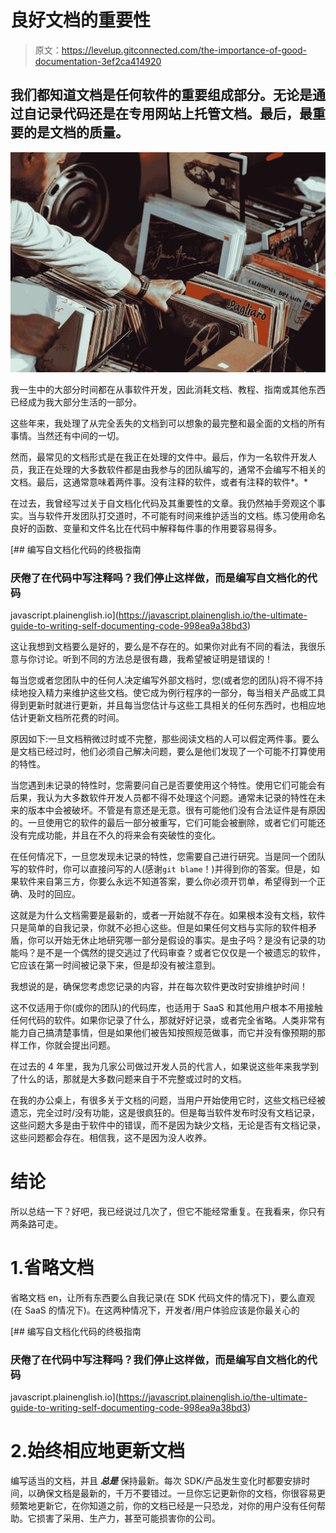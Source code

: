 # 良好文档的重要性

> 原文：<https://levelup.gitconnected.com/the-importance-of-good-documentation-3ef2ca414920>

## 我们都知道文档是任何软件的重要组成部分。无论是通过自记录代码还是在专用网站上托管文档。最后，最重要的是文档的质量。

![](img/ce3f9b24c18cc8a669cf83d1759f34a2.png)

我一生中的大部分时间都在从事软件开发，因此消耗文档、教程、指南或其他东西已经成为我大部分生活的一部分。

这些年来，我处理了从完全丢失的文档到可以想象的最完整和最全面的文档的所有事情。当然还有中间的一切。

然而，最常见的文档形式是在我正在处理的文件中。最后，作为一名软件开发人员，我正在处理的大多数软件都是由我参与的团队编写的，通常不会编写不相关的文档。最后，这通常意味着两件事。没有注释的软件，或者有注释的软件*。*

在过去，我曾经写过关于自文档化代码及其重要性的文章。我仍然袖手旁观这个事实。当与软件开发团队打交道时，不可能有时间来维护适当的文档。练习使用命名良好的函数、变量和文件名比在代码中解释每件事的作用要容易得多。

[](https://javascript.plainenglish.io/the-ultimate-guide-to-writing-self-documenting-code-998ea9a38bd3) [## 编写自文档化代码的终极指南

### 厌倦了在代码中写注释吗？我们停止这样做，而是编写自文档化的代码

javascript.plainenglish.io](https://javascript.plainenglish.io/the-ultimate-guide-to-writing-self-documenting-code-998ea9a38bd3) 

这让我想到文档要么是好的，要么是不存在的。如果你对此有不同的看法，我很乐意与你讨论。听到不同的方法总是很有趣，我希望被证明是错误的！

每当您或者您团队中的任何人决定编写外部文档时，您(或者您的团队)将不得不持续地投入精力来维护这些文档。使它成为例行程序的一部分，每当相关产品或工具得到更新时就进行更新，并且每当您估计与这些工具相关的任何东西时，也相应地估计更新文档所花费的时间。

原因如下:一旦文档稍微过时或不完整，那些阅读文档的人可以假定两件事。要么是文档已经过时，他们必须自己解决问题，要么是他们发现了一个可能不打算使用的特性。

当您遇到未记录的特性时，您需要问自己是否要使用这个特性。使用它们可能会有后果，我认为大多数软件开发人员都不得不处理这个问题。通常未记录的特性在未来的版本中会被破坏。不管是有意还是无意。很有可能他们没有合法证件是有原因的。一旦使用它的软件的最后一部分被重写，它们可能会被删除，或者它们可能还没有完成功能，并且在不久的将来会有突破性的变化。

在任何情况下，一旦您发现未记录的特性，您需要自己进行研究。当是同一个团队写的软件时，你可以直接问写的人(感谢`git blame`！)并得到你的答案。但是，如果软件来自第三方，你要么永远不知道答案，要么你必须开罚单，希望得到一个正确、及时的回应。

这就是为什么文档需要是最新的，或者一开始就不存在。如果根本没有文档，软件只是简单的自我记录，你就不必担心这些。但是如果任何文档与实际的软件相矛盾，你可以开始无休止地研究哪一部分是假设的事实。是虫子吗？是没有记录的功能吗？是不是一个偶然的提交逃过了代码审查？或者它仅仅是一个被遗忘的软件，它应该在第一时间被记录下来，但是却没有被注意到。

我想说的是，确保您考虑您记录的内容，并在每次软件更改时安排维护时间！

这不仅适用于你(或你的团队)的代码库，也适用于 SaaS 和其他用户根本不用接触任何代码的软件。如果你记录了什么，那就好好记录，或者完全省略。人类非常有能力自己搞清楚事情，但是如果他们被告知按照规范做事，而它并没有像预期的那样工作，你就会提出问题。

在过去的 4 年里，我为几家公司做过开发人员的代言人，如果说这些年来我学到了什么的话，那就是大多数问题来自于不完整或过时的文档。

在我的办公桌上，有很多关于文档的问题，当用户开始使用它时，这些文档已经被遗忘，完全过时/没有功能，这是很疯狂的。但是每当软件发布时没有文档记录，这些问题大多是由于软件中的错误，而不是因为缺少文档，无论是否有文档记录，这些问题都会存在。相信我，这不是因为没人收养。

# 结论

所以总结一下？好吧，我已经说过几次了，但它不能经常重复。在我看来，你只有两条路可走。

# 1.省略文档

省略文档 en，让所有东西要么自我记录(在 SDK 代码文件的情况下)，要么直观(在 SaaS 的情况下)。在这两种情况下，开发者/用户体验应该是你最关心的

[](https://javascript.plainenglish.io/the-ultimate-guide-to-writing-self-documenting-code-998ea9a38bd3) [## 编写自文档化代码的终极指南

### 厌倦了在代码中写注释吗？我们停止这样做，而是编写自文档化的代码

javascript.plainenglish.io](https://javascript.plainenglish.io/the-ultimate-guide-to-writing-self-documenting-code-998ea9a38bd3) 

# 2.始终相应地更新文档

编写适当的文档，并且 ***总是*** 保持最新。每次 SDK/产品发生变化时都要安排时间，以确保文档是最新的，千万不要错过。一旦你忘记更新你的文档，你很容易更频繁地更新它，在你知道之前，你的文档已经是一只恐龙，对你的用户没有任何帮助。它损害了采用、生产力，甚至可能损害你的公司。